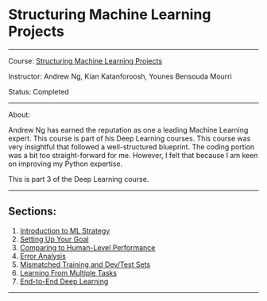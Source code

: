 # Structuring Machine Learning Projects
---
Course: [Structuring Machine Learning Projects](https://www.coursera.org/learn/machine-learning-projects/home/welcome)

Instructor: Andrew Ng, Kian Katanforoosh, Younes Bensouda Mourri

Status: Completed

---

About:

Andrew Ng has earned the reputation as one a leading Machine Learning expert. This course is part of his Deep Learning courses. This course was very insightful that followed a well-structured blueprint. The coding portion was a bit too straight-forward for me. However, I felt that because I am keen on improving my Python expertise.

This is part 3 of the Deep Learning course.

---

## Sections:
1. [Introduction to ML Strategy](https://github.com/alexguanga/courserera-structure-ml-projects/blob/master/01_Intro_ML_Strategy.ipynb)
2. [Setting Up Your Goal](https://github.com/alexguanga/courserera-structure-ml-projects/blob/master/02_Setting_Your_Goal.ipynb)
3. [Comparing to Human-Level Performance](https://github.com/alexguanga/courserera-structure-ml-projects/blob/master/03_Comparing_Human_Level_Performance.ipynb)
4. [Error Analysis](https://github.com/alexguanga/courserera-structure-ml-projects/blob/master/04_ErrorAnalysis.ipynb)
5. [Mismatched Training and Dev/Test Sets](https://github.com/alexguanga/courserera-structure-ml-projects/blob/master/05_MismatchedTrainingAndDev-TestSet.ipynb)
6. [Learning From Multiple Tasks](https://github.com/alexguanga/courserera-structure-ml-projects/blob/master/06_LearningFromMultipleTasks.ipynb)
7. [End-to-End Deep Learning](https://github.com/alexguanga/courserera-structure-ml-projects/blob/master/07_EndToEndDeepLearning.ipynb)

---

